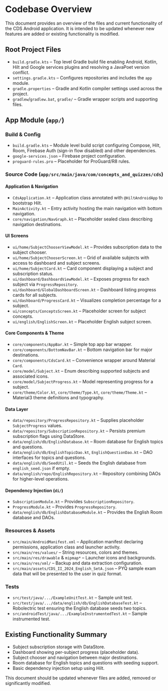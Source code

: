 # Codebase Overview

This document provides an overview of the files and current functionality of the CDS Android application. It is intended to be updated whenever new features are added or existing functionality is modified.

## Root Project Files

- `build.gradle.kts` – Top level Gradle build file enabling Android, Kotlin, Hilt and Google services plugins and resolving a JavaPoet version conflict.
- `settings.gradle.kts` – Configures repositories and includes the `app` module.
- `gradle.properties` – Gradle and Kotlin compiler settings used across the project.
- `gradlew`/`gradlew.bat`, `gradle/` – Gradle wrapper scripts and supporting files.

## App Module (`app/`)

### Build & Config
- `build.gradle.kts` – Module level build script configuring Compose, Hilt, Room, Firebase Auth (sign-in flow disabled) and other dependencies.
- `google-services.json` – Firebase project configuration.
- `proguard-rules.pro` – Placeholder for ProGuard/R8 rules.

### Source Code (`app/src/main/java/com/concepts_and_quizzes/cds`)

#### Application & Navigation
- `CdsApplication.kt` – Application class annotated with `@HiltAndroidApp` to bootstrap Hilt.
- `MainActivity.kt` – Entry activity hosting the main navigation with bottom navigation.
- `core/navigation/NavGraph.kt` – Placeholder sealed class describing navigation destinations.

#### UI Screens
- `ui/home/SubjectChooserViewModel.kt` – Provides subscription data to the subject chooser.
- `ui/home/SubjectChooserScreen.kt` – Grid of available subjects with access to dashboard and subject screens.
- `ui/home/SubjectCard.kt` – Card component displaying a subject and subscription status.
- `ui/dashboard/DashboardViewModel.kt` – Exposes progress for each subject via `ProgressRepository`.
- `ui/dashboard/GlobalDashboardScreen.kt` – Dashboard listing progress cards for all subjects.
- `ui/dashboard/ProgressCard.kt` – Visualizes completion percentage for a subject.
- `ui/concepts/ConceptsScreen.kt` – Placeholder screen for subject concepts.
- `ui/english/EnglishScreen.kt` – Placeholder English subject screen.

#### Core Components & Theme
- `core/components/AppBar.kt` – Simple top app bar wrapper.
- `core/components/BottomNavBar.kt` – Bottom navigation bar for major destinations.
- `core/components/CdsCard.kt` – Convenience wrapper around Material `Card`.
- `core/model/Subject.kt` – Enum describing supported subjects and associated icons.
- `core/model/SubjectProgress.kt` – Model representing progress for a subject.
- `core/theme/Color.kt`, `core/theme/Type.kt`, `core/theme/Theme.kt` – Material3 theme definitions and typography.

#### Data Layer
- `data/repository/ProgressRepository.kt` – Supplies placeholder `SubjectProgress` values.
- `data/repository/SubscriptionRepository.kt` – Persists premium subscription flags using DataStore.
- `data/english/db/EnglishDatabase.kt` – Room database for English topics and questions.
- `data/english/db/EnglishTopicDao.kt`, `EnglishQuestionDao.kt` – DAO interfaces for topics and questions.
- `data/english/db/SeedUtil.kt` – Seeds the English database from `english_seed.json` if empty.
- `data/english/repo/EnglishRepository.kt` – Repository combining DAOs for higher-level operations.

#### Dependency Injection (`di/`)
- `SubscriptionModule.kt` – Provides `SubscriptionRepository`.
- `ProgressModule.kt` – Provides `ProgressRepository`.
- `data/english/db/EnglishDatabaseModule.kt` – Provides the English Room database and DAOs.

### Resources & Assets
- `src/main/AndroidManifest.xml` – Application manifest declaring permissions, application class and launcher activity.
- `src/main/res/values/` – String resources, colors and themes.
- `src/main/res/drawable` & `mipmap*` – Launcher icons and backgrounds.
- `src/main/res/xml/` – Backup and data extraction configuration.
- `src/main/assets/CDS_II_2024_English_SetA.json` – PYQ sample exam data that will be presented to the user in quiz format.

### Tests
- `src/test/java/.../ExampleUnitTest.kt` – Sample unit test.
- `src/test/java/.../data/english/db/EnglishDatabaseTest.kt` – Robolectric test ensuring the English database seeds two topics.
- `src/androidTest/java/.../ExampleInstrumentedTest.kt` – Sample instrumented test.

## Existing Functionality Summary
- Subject subscription storage with DataStore.
- Dashboard showing per-subject progress (placeholder data).
- Subject chooser and navigation between major destinations.
- Room database for English topics and questions with seeding support.
- Basic dependency injection setup using Hilt.

This document should be updated whenever files are added, removed or significantly modified.

